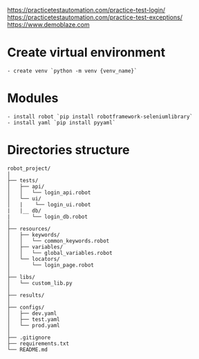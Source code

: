  https://practicetestautomation.com/practice-test-login/
 https://practicetestautomation.com/practice-test-exceptions/
 https://www.demoblaze.com

# Create virtual environment
    - create venv `python -m venv {venv_name}`

# Modules
    - install robot `pip install robotframework-seleniumlibrary`
    - install yaml `pip install pyyaml`

# Directories structure
```
robot_project/
│
├── tests/
│   ├── api/
│   │   └── login_api.robot
│   └── ui/
│   |    └── login_ui.robot
|   |__ db/
|       └── login_db.robot
│
├── resources/
│   ├── keywords/
│   │   └── common_keywords.robot
│   ├── variables/
│   │   └── global_variables.robot
│   └── locators/
│       └── login_page.robot
│
├── libs/
│   └── custom_lib.py
│
├── results/
│
├── configs/
│   ├── dev.yaml
│   ├── test.yaml
│   └── prod.yaml
│
├── .gitignore
├── requirements.txt
└── README.md
```
